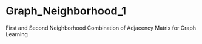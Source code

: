 # Graph_Neighborhood_1
First and Second Neighborhood Combination of Adjacency Matrix for Graph Learning 
